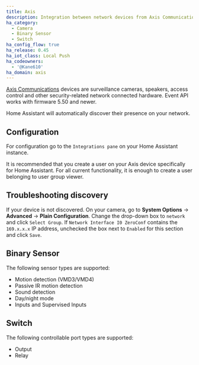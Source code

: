 ```yaml
---
title: Axis
description: Integration between network devices from Axis Communications with Home Assistant.
ha_category:
  - Camera
  - Binary Sensor
  - Switch
ha_config_flow: true
ha_release: 0.45
ha_iot_class: Local Push
ha_codeowners:
  - '@Kane610'
ha_domain: axis
---
```


[Axis Communications](https://www.axis.com/) devices are surveillance cameras, speakers, access control and other security-related network connected hardware. Event API works with firmware 5.50 and newer.

Home Assistant will automatically discover their presence on your network.

## Configuration

For configuration go to the `Integrations pane` on your Home Assistant instance.

<div class='note'>
  It is recommended that you create a user on your Axis device specifically for Home Assistant. For all current functionality, it is enough to create a user belonging to user group viewer.
</div>

## Troubleshooting discovery

If your device is not discovered. On your camera, go to **System Options** -> **Advanced** -> **Plain Configuration**. Change the drop-down box to `network` and click `Select Group`. If `Network Interface I0 ZeroConf` contains the `169.x.x.x` IP address, unchecked the box next to `Enabled` for this section and click `Save`.

## Binary Sensor

The following sensor types are supported:

- Motion detection (VMD3/VMD4)
- Passive IR motion detection
- Sound detection
- Day/night mode
- Inputs and Supervised Inputs

## Switch

The following controllable port types are supported:

- Output
- Relay

